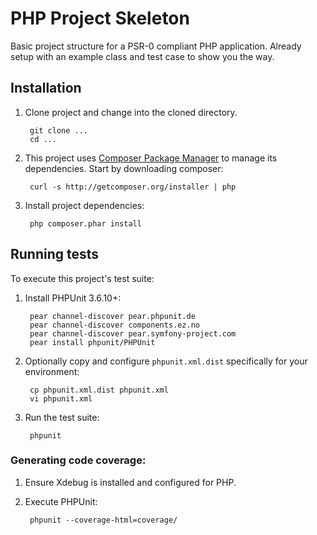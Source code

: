 # PHP Project Skeleton

Basic project structure for a PSR-0 compliant PHP application. Already
setup with an example class and test case to show you the way.

## Installation

1. Clone project and change into the cloned directory.

        git clone ...
        cd ...

2. This project uses [Composer Package Manager](http://getcomposer.org/) to
manage its dependencies. Start by downloading composer:

        curl -s http://getcomposer.org/installer | php

3. Install project dependencies:

        php composer.phar install

## Running tests

To execute this project's test suite:

1. Install PHPUnit 3.6.10+:

        pear channel-discover pear.phpunit.de
        pear channel-discover components.ez.no
        pear channel-discover pear.symfony-project.com
        pear install phpunit/PHPUnit

2. Optionally copy and configure `phpunit.xml.dist` specifically for your
environment:

        cp phpunit.xml.dist phpunit.xml
        vi phpunit.xml

3. Run the test suite:

        phpunit

### Generating code coverage:

1. Ensure Xdebug is installed and configured for PHP.
2. Execute PHPUnit:

        phpunit --coverage-html=coverage/
